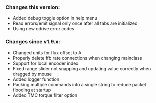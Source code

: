 ### Changes this version:
- Added debug toggle option in help menu
- Read errors/emit signal only once after all tabs are initialized
- Using new odrive error codes

### Changes since v1.9.x:
- Changed units for flux offset to A
- Properly delete ffb rate connections when changing mainclass
- Support for local encoder index
- Fixed range slider not snapping and updating value correctly when dragged by mouse
- Added logger function
- Packing multiple commands into a single string to reduce packet flooding at startup
- Added TMC torque filter option